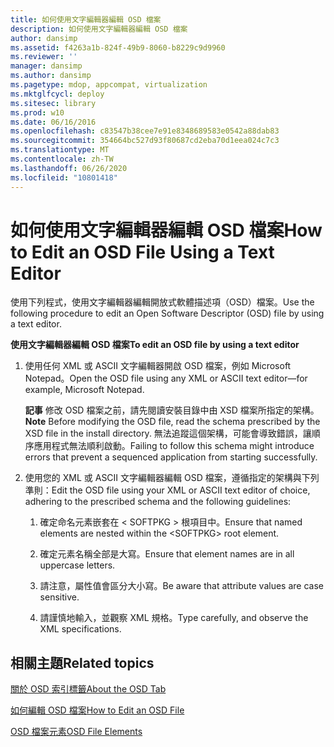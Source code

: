 ```yaml
---
title: 如何使用文字編輯器編輯 OSD 檔案
description: 如何使用文字編輯器編輯 OSD 檔案
author: dansimp
ms.assetid: f4263a1b-824f-49b9-8060-b8229c9d9960
ms.reviewer: ''
manager: dansimp
ms.author: dansimp
ms.pagetype: mdop, appcompat, virtualization
ms.mktglfcycl: deploy
ms.sitesec: library
ms.prod: w10
ms.date: 06/16/2016
ms.openlocfilehash: c83547b38cee7e91e8348689583e0542a88dab83
ms.sourcegitcommit: 354664bc527d93f80687cd2eba70d1eea024c7c3
ms.translationtype: MT
ms.contentlocale: zh-TW
ms.lasthandoff: 06/26/2020
ms.locfileid: "10801418"
---
```

# <span data-ttu-id="f7d7c-103">如何使用文字編輯器編輯 OSD 檔案</span><span class="sxs-lookup"><span data-stu-id="f7d7c-103">How to Edit an OSD File Using a Text Editor</span></span>


<span data-ttu-id="f7d7c-104">使用下列程式，使用文字編輯器編輯開放式軟體描述項（OSD）檔案。</span><span class="sxs-lookup"><span data-stu-id="f7d7c-104">Use the following procedure to edit an Open Software Descriptor (OSD) file by using a text editor.</span></span>

**<span data-ttu-id="f7d7c-105">使用文字編輯器編輯 OSD 檔案</span><span class="sxs-lookup"><span data-stu-id="f7d7c-105">To edit an OSD file by using a text editor</span></span>**

1.  <span data-ttu-id="f7d7c-106">使用任何 XML 或 ASCII 文字編輯器開啟 OSD 檔案，例如 Microsoft Notepad。</span><span class="sxs-lookup"><span data-stu-id="f7d7c-106">Open the OSD file using any XML or ASCII text editor—for example, Microsoft Notepad.</span></span>

    <span data-ttu-id="f7d7c-107">**記事** 修改 OSD 檔案之前，請先閱讀安裝目錄中由 XSD 檔案所指定的架構。</span><span class="sxs-lookup"><span data-stu-id="f7d7c-107">**Note** Before modifying the OSD file, read the schema prescribed by the XSD file in the install directory.</span></span> <span data-ttu-id="f7d7c-108">無法追蹤這個架構，可能會導致錯誤，讓順序應用程式無法順利啟動。</span><span class="sxs-lookup"><span data-stu-id="f7d7c-108">Failing to follow this schema might introduce errors that prevent a sequenced application from starting successfully.</span></span>

     

2.  <span data-ttu-id="f7d7c-109">使用您的 XML 或 ASCII 文字編輯器編輯 OSD 檔案，遵循指定的架構與下列準則：</span><span class="sxs-lookup"><span data-stu-id="f7d7c-109">Edit the OSD file using your XML or ASCII text editor of choice, adhering to the prescribed schema and the following guidelines:</span></span>

    1.  <span data-ttu-id="f7d7c-110">確定命名元素嵌套在 &lt; SOFTPKG &gt; 根項目中。</span><span class="sxs-lookup"><span data-stu-id="f7d7c-110">Ensure that named elements are nested within the &lt;SOFTPKG&gt; root element.</span></span>

    2.  <span data-ttu-id="f7d7c-111">確定元素名稱全部是大寫。</span><span class="sxs-lookup"><span data-stu-id="f7d7c-111">Ensure that element names are in all uppercase letters.</span></span>

    3.  <span data-ttu-id="f7d7c-112">請注意，屬性值會區分大小寫。</span><span class="sxs-lookup"><span data-stu-id="f7d7c-112">Be aware that attribute values are case sensitive.</span></span>

    4.  <span data-ttu-id="f7d7c-113">請謹慎地輸入，並觀察 XML 規格。</span><span class="sxs-lookup"><span data-stu-id="f7d7c-113">Type carefully, and observe the XML specifications.</span></span>

## <span data-ttu-id="f7d7c-114">相關主題</span><span class="sxs-lookup"><span data-stu-id="f7d7c-114">Related topics</span></span>


[<span data-ttu-id="f7d7c-115">關於 OSD 索引標籤</span><span class="sxs-lookup"><span data-stu-id="f7d7c-115">About the OSD Tab</span></span>](about-the-osd-tab.md)

[<span data-ttu-id="f7d7c-116">如何編輯 OSD 檔案</span><span class="sxs-lookup"><span data-stu-id="f7d7c-116">How to Edit an OSD File</span></span>](how-to-edit-an-osd-file.md)

[<span data-ttu-id="f7d7c-117">OSD 檔案元素</span><span class="sxs-lookup"><span data-stu-id="f7d7c-117">OSD File Elements</span></span>](osd-file-elements.md)

 

 





